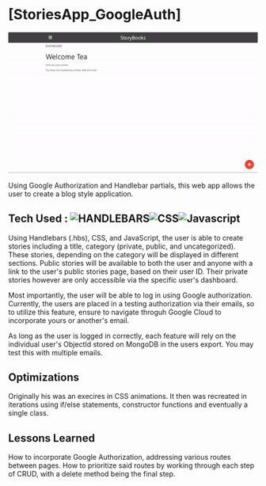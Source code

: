 # [StoriesApp_GoogleAuth]

![stories](https://raw.githubusercontent.com/ControlAltTea/StoriesApp_GoogleAuth/main/images/StoriesApp.gif?token=GHSAT0AAAAAABUXB62D5NN2IIEFSS5OS7Z6YYD5O2A)

Using Google Authorization and Handlebar partials, this web app allows the user to create a blog style application.

## Tech Used : ![HANDLEBARS](https://img.shields.io/badge/-HBS-orange?style=for-the-badge&logo=appveyor)![CSS](https://img.shields.io/badge/-CSS-green?style=for-the-badge&logo=appveyor)![Javascript](https://img.shields.io/badge/-Javascript-blue?style=for-the-badge&logo=appveyor)

Using Handlebars (.hbs), CSS, and JavaScript, the user is able to create stories including a title, category (private, public, and uncategorized). These stories, depending on the category will be displayed in different sections. Public stories will be available to both the user and anyone with a link to the user's public stories page, based on their user ID. Their private stories however are only accessible via the specific user's dashboard.

Most importantly, the user will be able to log in using Google authorization. Currently, the users are placed in a testing authorization via their emails, so to utilize this feature, ensure to navigate throguh Google Cloud to incorporate yours or another's email.

As long as the user is logged in correctly, each feature will rely on the individual user's ObjectId stored on MongoDB in the users export. You may test this with multiple emails.

## Optimizations

Originally his was an execires in CSS animations. It then was recreated in iterations using if/else statements, constructor functions and eventually a single class.

## Lessons Learned

How to incorporate Google Authorization, addressing various routes between pages. How to prioritize said routes by working through each step of CRUD, with a delete method being the final step.
